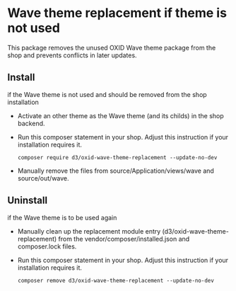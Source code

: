 # Wave theme replacement if theme is not used

This package removes the unused OXID Wave theme package from the shop and prevents conflicts in later updates.

## Install

if the Wave theme is not used and should be removed from the shop installation

* Activate an other theme as the Wave theme (and its childs) in the shop backend.
* Run this composer statement in your shop. Adjust this instruction if your installation requires it.

    `composer require d3/oxid-wave-theme-replacement --update-no-dev`
    
* Manually remove the files from source/Application/views/wave and source/out/wave.

## Uninstall

if the Wave theme is to be used again

* Manually clean up the replacement module entry (d3/oxid-wave-theme-replacement) from the vendor/composer/installed.json and composer.lock files.
* Run this composer statement in your shop. Adjust this instruction if your installation requires it.

    `composer remove d3/oxid-wave-theme-replacement --update-no-dev`
